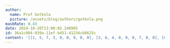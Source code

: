 ```yaml
---
author:
  name: Prof Gotkola
  picture: /assets/blog/authors/gotkola.png
maskRate: 0.43
date: 2024-10-26T13:00:02.248985
id: 36a1c084-939a-11ef-b451-41234cb8625c
content: '[[1, 5, 7, 3, 0, 0, 9, 0, 0], [3, 6, 4, 0, 9, 0, 7, 8, 0], [0, 8, 0, 0, 7, 6, 3, 5, 0], [0, 0, 0, 0, 0, 3, 0, 1, 0], [4, 0, 0, 6, 5, 1, 2, 7, 0], [2, 1, 0, 7, 8, 0, 4, 0, 3], [8, 2, 9, 5, 0, 4, 1, 0, 7], [0, 0, 3, 0, 1, 0, 0, 4, 8], [5, 4, 1, 0, 0, 0, 6, 9, 2]]'
---
```

